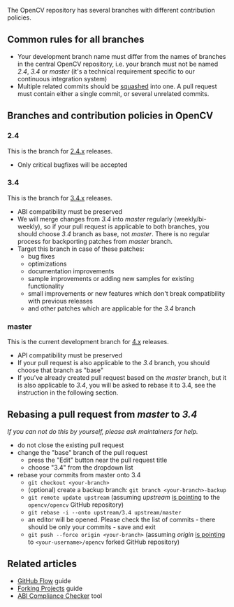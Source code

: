 The OpenCV repository has several branches with different contribution policies.

Common rules for all branches
-----------------------------

* Your development branch name must differ from the names of branches in the central OpenCV repository, i.e. your branch must not be named _2.4_, _3.4_ or _master_ (it's a technical requirement specific to our continuous integration system)
* Multiple related commits should be [squashed](http://git-scm.com/book/en/Git-Tools-Rewriting-History#Squashing-Commits) into one. A pull request must contain either a single commit, or several unrelated commits.

Branches and contribution policies in OpenCV
--------------------------------------------

### 2.4

This is the branch for [2.4.x](https://github.com/opencv/opencv/tree/2.4) releases.

* Only critical bugfixes will be accepted

### 3.4

This is the branch for [3.4.x](https://github.com/opencv/opencv/tree/3.4) releases.

* ABI compatibility must be preserved
* We will merge changes from _3.4_ into _master_ regularly (weekly/bi-weekly), so if your pull request is applicable to both branches, you should choose _3.4_ branch as base, not _master_. There is no regular process for backporting patches from _master_ branch.
* Target this branch in case of these patches:
  * bug fixes
  * optimizations
  * documentation improvements
  * sample improvements or adding new samples for existing functionality
  * small improvements or new features which don't break compatibility with previous releases
  * and other patches which are applicable for the _3.4_ branch

### master

This is the current development branch for [4.x](https://github.com/opencv/opencv/tree/master) releases.

* API compatibility must be preserved
* If your pull request is also applicable to the _3.4_ branch, you should choose that branch as "base"
* If you've already created pull request based on the _master_ branch, but it is also applicable to _3.4_, you will be asked to rebase it to 3.4, see the instruction in the following section.

Rebasing a pull request from _master_ to _3.4_
----------------------------------------------

_If you can not do this by yourself, please ask maintainers for help._

* do not close the existing pull request
* change the "base" branch of the pull request
  * press the "Edit" button near the pull request title
  * choose "3.4" from the dropdown list
* rebase your commits from master onto 3.4
  * `git checkout <your-branch>`
  * (optional) create a backup branch: `git branch <your-branch>-backup`
  * `git remote update upstream` (assuming _upstream_ [is pointing](https://help.github.com/articles/configuring-a-remote-for-a-fork/) to the `opencv/opencv` GitHub repository)
  * `git rebase -i --onto upstream/3.4 upstream/master`
  * an editor will be opened. Please check the list of commits - there should be only your commits - save and exit
  * `git push --force origin <your-branch>` (assuming _origin_ [is pointing](https://help.github.com/articles/configuring-a-remote-for-a-fork/) to `<your-username>/opencv` forked GitHub repository)

Related articles
----------------

* [GitHub Flow](https://guides.github.com/introduction/flow/) guide
* [Forking Projects](https://guides.github.com/activities/forking/) guide
* [ABI Compliance Checker](https://lvc.github.io/abi-compliance-checker/) tool

